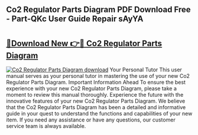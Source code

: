 ## Co2 Regulator Parts Diagram PDF Download Free - Part-QKc User Guide Repair sAyYA

# <h2><a href="http://dfry5zr.blite.top/?on=Co2+Regulator+Parts+Diagram">🔗Download New 👉🔴 Co2 Regulator Parts Diagram</a></h2>

[![Co2 Regulator Parts Diagram download](https://i.imgur.com/lujVjoI.png)](http://dfry5zr.blite.top/?on=Co2+Regulator+Parts+Diagram)
Your Personal Tutor This user manual serves as your personal tutor in mastering the use of your new Co2 Regulator Parts Diagram. Important Information Ahead To ensure the best experience with your new Co2 Regulator Parts Diagram, please take a moment to review this manual thoroughly. Experience the future with the innovative features of your new Co2 Regulator Parts Diagram. We believe that the Co2 Regulator Parts Diagram has been a detailed and informative guide in your quest to understand the functions and capabilities of your new item. If you need any assistance or have any questions, our customer service team is always available.
